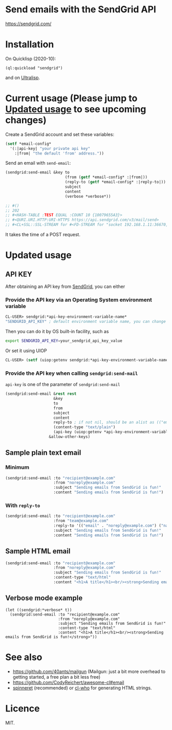 # Send emails with the SendGrid API

https://sendgrid.com/

# Installation
On Quicklisp (2020-10):

    (ql:quickload "sendgrid")

and on [Ultralisp](https://ultralisp.org/).

# Current usage (Please jump to [Updated usage](#updated-usage) to see upcoming changes)
Create a SendGrid account and set these variables:

```lisp
(setf *email-config*
  '(:|api-key| "your private api key"
    :|from| "the default 'from' address."))
```

Send an email with `send-email`:

```lisp
(sendgrid:send-email &key to
                          (from (getf *email-config* :|from|))
                          (reply-to (getf *email-config* :|reply-to|))
                          subject
                          content
                          (verbose *verbose*))

;; #()
;; 202
;; #<HASH-TABLE :TEST EQUAL :COUNT 10 {10079655A3}>
;; #<QURI.URI.HTTP:URI-HTTPS https://api.sendgrid.com/v3/mail/send>
;; #<CL+SSL::SSL-STREAM for #<FD-STREAM for "socket 192.168.1.11:36670, peer: 159.122.xxx.yyy:443" {1007880183}>>
```

It takes the time of a POST request.

# Updated usage
## API KEY
After obtaining an API key from [SendGrid](https://sendgrid.com/), you can either 
### Provide the API key via an Operating System environment variable
```lisp
CL-USER> sendgrid:*api-key-environment-variable-name*
"SENDGRID_API_KEY" ; default environment variable name, you can change it.
```
Then you can do it by OS built-in facility, such as
```bash
export SENDGRID_API_KEY=your_sendgrid_api_key_value
```
Or set it using UIOP
```lisp
CL-USER> (setf (uiop:getenv sendgrid:*api-key-environment-variable-name*) your-api-key-value)
```
### Provide the API key when calling ```sendgrid:send-mail```
```api-key``` is one of the parameter of ```sendgrid:send-mail```
```lisp
(sendgrid:send-email &rest rest
                     &key
                     to
                     from
                     subject
                     content
                     reply-to ; if not nil, should be an alist as (("email" . string) ("name" . string))
                     (content-type "text/plain")
                     (api-key (uiop:getenv *api-key-environment-variable-name*))
                   &allow-other-keys)
```
## Sample plain text email
### Minimum
```lisp
(sendgrid:send-email :to "recipient@example.com"
                     :from "noreply@example.com"
                     :subject "Sending emails from SendGrid is fun!"
                     :content "Sending emails from SendGrid is fun!")
```
### With ```reply-to```
```lisp
(sendgrid:send-email :to "recipient@example.com"
                     :from "team@example.com"
                     :reply-to '(("email" . "noreply@example.com") ("name" . "No Reply"))
                     :subject "Sending emails from SendGrid is fun!"
                     :content "Sending emails from SendGrid is fun!")
```
## Sample HTML email
```lisp
(sendgrid:send-email :to "recipient@example.com"
                     :from "noreply@example.com"
                     :subject "Sending emails from SendGrid is fun!"
                     :content-type "text/html"
                     :content "<h1>A title</h1><br/><strong>Sending emails from SendGrid is fun!</strong>")
```
## Verbose mode example
```
(let ((sendgrid:*verbose* t))
  (sendgrid:send-email :to "recipient@example.com"
                       :from "noreply@example.com"
                       :subject "Sending emails from SendGrid is fun!"
                       :content-type "text/html"
                       :content "<h1>A title</h1><br/><strong>Sending emails from SendGrid is fun!</strong>"))
```
# See also

* https://github.com/40ants/mailgun (Mailgun: just a bit more overhead to getting started, a free plan a bit less free)
* https://github.com/CodyReichert/awesome-cl#email
* [spinneret](https://github.com/ruricolist/spinneret) (recommended) or [cl-who](https://edicl.github.io/cl-who/) for generating HTML strings.
# Licence

MIT.
